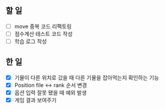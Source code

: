 ## 할 일

- [ ] move 중복 코드 리팩토링
- [ ] 점수계산 테스트 코드 작성
- [ ] 학습 로그 작성

## 한 일

- [x] 기물이 다른 위치로 갔을 때 다른 기물을 잡아먹는지 확인하는 기능
- [x] Position file <-> rank 순서 변경
- [x] 옵션 입력 잘못 됐을 때 예외 발생
- [x] 게임 결과 보여주기
